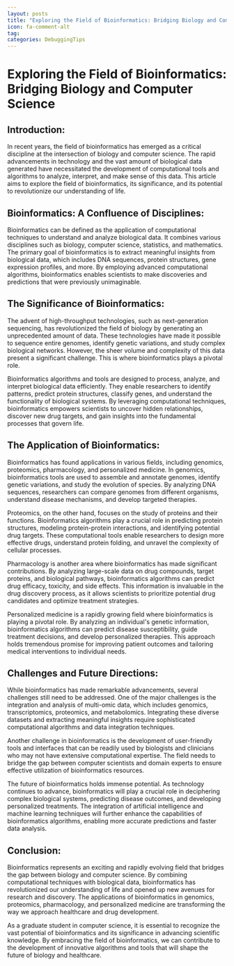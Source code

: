 ```yaml
---
layout: posts
title: "Exploring the Field of Bioinformatics: Bridging Biology and Computer Science"
icon: fa-comment-alt
tag:      
categories: DebuggingTips
---
```



# Exploring the Field of Bioinformatics: Bridging Biology and Computer Science

## Introduction:

In recent years, the field of bioinformatics has emerged as a critical discipline at the intersection of biology and computer science. The rapid advancements in technology and the vast amount of biological data generated have necessitated the development of computational tools and algorithms to analyze, interpret, and make sense of this data. This article aims to explore the field of bioinformatics, its significance, and its potential to revolutionize our understanding of life.

## Bioinformatics: A Confluence of Disciplines:

Bioinformatics can be defined as the application of computational techniques to understand and analyze biological data. It combines various disciplines such as biology, computer science, statistics, and mathematics. The primary goal of bioinformatics is to extract meaningful insights from biological data, which includes DNA sequences, protein structures, gene expression profiles, and more. By employing advanced computational algorithms, bioinformatics enables scientists to make discoveries and predictions that were previously unimaginable.

## The Significance of Bioinformatics:

The advent of high-throughput technologies, such as next-generation sequencing, has revolutionized the field of biology by generating an unprecedented amount of data. These technologies have made it possible to sequence entire genomes, identify genetic variations, and study complex biological networks. However, the sheer volume and complexity of this data present a significant challenge. This is where bioinformatics plays a pivotal role.

Bioinformatics algorithms and tools are designed to process, analyze, and interpret biological data efficiently. They enable researchers to identify patterns, predict protein structures, classify genes, and understand the functionality of biological systems. By leveraging computational techniques, bioinformatics empowers scientists to uncover hidden relationships, discover new drug targets, and gain insights into the fundamental processes that govern life.

## The Application of Bioinformatics:

Bioinformatics has found applications in various fields, including genomics, proteomics, pharmacology, and personalized medicine. In genomics, bioinformatics tools are used to assemble and annotate genomes, identify genetic variations, and study the evolution of species. By analyzing DNA sequences, researchers can compare genomes from different organisms, understand disease mechanisms, and develop targeted therapies.

Proteomics, on the other hand, focuses on the study of proteins and their functions. Bioinformatics algorithms play a crucial role in predicting protein structures, modeling protein-protein interactions, and identifying potential drug targets. These computational tools enable researchers to design more effective drugs, understand protein folding, and unravel the complexity of cellular processes.

Pharmacology is another area where bioinformatics has made significant contributions. By analyzing large-scale data on drug compounds, target proteins, and biological pathways, bioinformatics algorithms can predict drug efficacy, toxicity, and side effects. This information is invaluable in the drug discovery process, as it allows scientists to prioritize potential drug candidates and optimize treatment strategies.

Personalized medicine is a rapidly growing field where bioinformatics is playing a pivotal role. By analyzing an individual's genetic information, bioinformatics algorithms can predict disease susceptibility, guide treatment decisions, and develop personalized therapies. This approach holds tremendous promise for improving patient outcomes and tailoring medical interventions to individual needs.

## Challenges and Future Directions:

While bioinformatics has made remarkable advancements, several challenges still need to be addressed. One of the major challenges is the integration and analysis of multi-omic data, which includes genomics, transcriptomics, proteomics, and metabolomics. Integrating these diverse datasets and extracting meaningful insights require sophisticated computational algorithms and data integration techniques.

Another challenge in bioinformatics is the development of user-friendly tools and interfaces that can be readily used by biologists and clinicians who may not have extensive computational expertise. The field needs to bridge the gap between computer scientists and domain experts to ensure effective utilization of bioinformatics resources.

The future of bioinformatics holds immense potential. As technology continues to advance, bioinformatics will play a crucial role in deciphering complex biological systems, predicting disease outcomes, and developing personalized treatments. The integration of artificial intelligence and machine learning techniques will further enhance the capabilities of bioinformatics algorithms, enabling more accurate predictions and faster data analysis.

## Conclusion:

Bioinformatics represents an exciting and rapidly evolving field that bridges the gap between biology and computer science. By combining computational techniques with biological data, bioinformatics has revolutionized our understanding of life and opened up new avenues for research and discovery. The applications of bioinformatics in genomics, proteomics, pharmacology, and personalized medicine are transforming the way we approach healthcare and drug development.

As a graduate student in computer science, it is essential to recognize the vast potential of bioinformatics and its significance in advancing scientific knowledge. By embracing the field of bioinformatics, we can contribute to the development of innovative algorithms and tools that will shape the future of biology and healthcare.
